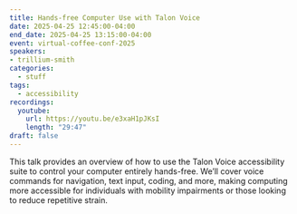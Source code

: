 ```yaml
---
title: Hands-free Computer Use with Talon Voice
date: 2025-04-25 12:45:00-04:00
end_date: 2025-04-25 13:15:00-04:00
event: virtual-coffee-conf-2025
speakers:
- trillium-smith
categories:
  - stuff
tags:
  - accessibility
recordings:
  youtube:
    url: https://youtu.be/e3xaH1pJKsI
    length: "29:47"
draft: false
---
```


This talk provides an overview of how to use the Talon Voice accessibility suite to control your computer entirely hands-free. We’ll cover voice commands for navigation, text input, coding, and more, making computing more accessible for individuals with mobility impairments or those looking to reduce repetitive strain.
